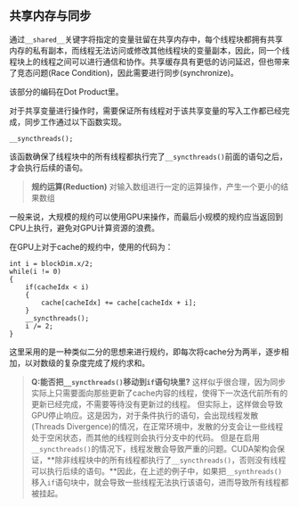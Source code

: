 ## 共享内存与同步
通过`__shared__`关键字将指定的变量驻留在共享内存中，每个线程块都拥有共享内存的私有副本，而线程无法访问或修改其他线程块的变量副本，因此，同一个线程块上的线程之间可以进行通信和协作。共享缓存具有更低的访问延迟，但也带来了竞态问题(Race Condition)，因此需要进行同步(synchronize)。

该部分的编码在Dot Product里。

对于共享变量进行操作时，需要保证所有线程对于该共享变量的写入工作都已经完成，同步工作通过以下函数实现。
```
__syncthreads();
```
该函数确保了线程块中的所有线程都执行完了`__syncthreads()`前面的语句之后，才会执行后续的语句。

> **规约运算(Reduction)**
> 对输入数组进行一定的运算操作，产生一个更小的结果数组

一般来说，大规模的规约可以使用GPU来操作，而最后小规模的规约应当返回到CPU上执行，避免对GPU计算资源的浪费。

在GPU上对于cache的规约中，使用的代码为：
```
int i = blockDim.x/2;
while(i != 0)
{
    if(cacheIdx < i)
    {
        cache[cacheIdx] += cache[cacheIdx + i];
    }
    __syncthreads();
    i /= 2;
}
```
这里采用的是一种类似二分的思想来进行规约，即每次将cache分为两半，逐步相加，以对数级的复杂度完成了规约求和。
> **Q:能否把`__syncthreads()`移动到`if`语句块里?**
> 这样似乎很合理，因为同步实际上只需要面向那些更新了cache内容的线程，使得下一次迭代前所有的更新已经完成，不需要等待没有更新过的线程。
> 但实际上，这样做会导致GPU停止响应。这是因为，对于条件执行的语句，会出现线程发散(Threads Divergence)的情况，在正常环境中，发散的分支会让一些线程处于空闲状态，而其他的线程则会执行分支中的代码。
> 但是在启用`__syncthreads()`的情况下，线程发散会导致严重的问题。CUDA架构会保证，**除非线程块中的所有线程都执行了`__syncthreads()`，否则没有线程可以执行后续的语句。**因此，在上述的例子中，如果把`__synthreads()`移入`if`语句块中，就会导致一些线程无法执行该语句，进而导致所有线程都被挂起。
